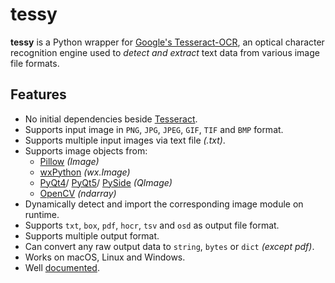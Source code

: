 tessy
=====

__tessy__ is a Python wrapper for 
[Google's Tesseract-OCR](https://github.com/tesseract-ocr/tesseract), 
an optical character recognition engine used to *detect and extract* text data from 
various image file formats.


## Features

- No initial dependencies beside [Tesseract](https://github.com/tesseract-ocr/tesseract).
- Supports input image in `PNG`, `JPG`, `JPEG`, `GIF`, `TIF` and `BMP` format.
- Supports multiple input images via text file *(.txt)*.
- Supports image objects from: 
  * [Pillow](https://github.com/python-pillow/Pillow) *(Image)*
  * [wxPython](https://github.com/wxWidgets/wxPython) *(wx.Image)*
  * [PyQt4](https://www.riverbankcomputing.com/software/pyqt/download)/
    [PyQt5](https://www.riverbankcomputing.com/software/pyqt/download5)/
    [PySide](https://github.com/pyside/pyside-setup) *(QImage)*
  * [OpenCV](https://github.com/skvark/opencv-python) *(ndarray)*
- Dynamically detect and import the corresponding image module on runtime.
- Supports `txt`, `box`, `pdf`, `hocr`, `tsv` and `osd` as output file format.
- Supports multiple output format.
- Can convert any raw output data to `string`, `bytes` or `dict` *(except pdf)*.
- Works on macOS, Linux and Windows.
- Well [documented](https://github.com/k4rian/tessy#api).